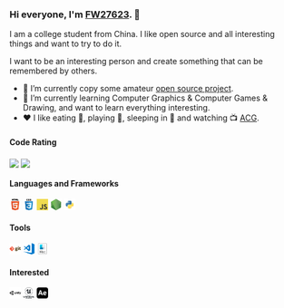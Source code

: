 ### Hi everyone, I'm [FW27623](https://www.fw1028.top). 👋

I am a college student from China. I like open source and all interesting things and want to try to do it.

I want to be an interesting person and create something that can be remembered by others.

- 🔭 I’m currently copy some amateur [open source project](https://github.com/FW27623?tab=repositories).
- 🌱 I’m currently learning Computer Graphics & Computer Games & Drawing, and want to learn everything interesting.
- ❤️ I like eating 🍉, playing 🏓, sleeping in 🛌 and watching 📺 [ACG](<https://en.wikipedia.org/wiki/ACG_(subculture)>).

#### Code Rating
<img align="center" src="https://github-readme-stats.vercel.app/api?username=FW27623&hide_title=false&show_icons=true&icon_color=0078e7&title_color=0078e7&locale=en">
<img align="center" src="https://github-readme-stats.vercel.app/api/top-langs/?username=FW27623&hide_title=false&show_icons=true&icon_color=0078e7&title_color=0078e7&locale=en">

#### Languages and Frameworks

<code><img height="20" src="https://github.com/FW27623/FW27623/blob/main/html.png"></code>
<code><img height="20" src="https://github.com/FW27623/FW27623/blob/main/css.png"></code>
<code><img height="20" src="https://github.com/FW27623/FW27623/blob/main/javascript.png"></code>
<code><img height="20" src="https://github.com/FW27623/FW27623/blob/main/nodejs.png"></code>
<code><img height="20" src="https://github.com/FW27623/FW27623/blob/main/python.png"></code>

#### Tools

<code><img height="20" src="https://github.com/FW27623/FW27623/blob/main/git.png"></code>
<code><img height="20" src="https://github.com/FW27623/FW27623/blob/main/visual-studio-code.png"></code>
<code><img height="20" src="https://github.com/FW27623/FW27623/blob/main/macos.png"></code>

#### Interested

<code><img height="20" src="https://github.com/FW27623/FW27623/blob/main/unity.png"></code>
<code><img height="20" src="https://github.com/FW27623/FW27623/blob/main/unreal-engine.png"></code>
<code><img height="20" src="https://github.com/FW27623/FW27623/blob/main/adobeaftereffects.svg"></code>
